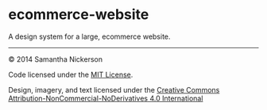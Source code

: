 ecommerce-website
=================

A design system for a large, ecommerce website.

---

© 2014 Samantha Nickerson

Code licensed under the [MIT License](LICENSE). 

Design, imagery, and text licensed under the [Creative Commons Attribution-NonCommercial-NoDerivatives 4.0 International](http://creativecommons.org/licenses/by-nc-nd/4.0/)